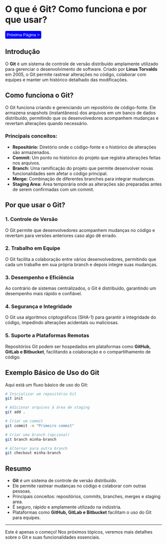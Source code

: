 # O que é Git? Como funciona e por que usar?

<button style="background-color:blue;color:white;border:none;border-radius:4px;padding:5px;cursor:pointer;" onmouseover="this.style.color='black'" onmouseout="this.style.color='white'"  onclick="window.location.href='github.com/caioau9/Conhecimento/blob/main/software/git-github/1-fundamentos/1.3-historia-do-git.md'">Próxima Página ></button>

## Introdução

O **Git** é um sistema de controle de versão distribuído amplamente utilizado para gerenciar o desenvolvimento de software. Criado por **Linus Torvalds** em 2005, o Git permite rastrear alterações no código, colaborar com equipes e manter um histórico detalhado das modificações.

## Como funciona o Git?

O Git funciona criando e gerenciando um repositório de código-fonte. Ele armazena snapshots (instantâneos) dos arquivos em um banco de dados distribuído, permitindo que os desenvolvedores acompanhem mudanças e revertam alterações quando necessário.

### Principais conceitos:
- **Repositório:** Diretório onde o código-fonte e o histórico de alterações são armazenados.
- **Commit:** Um ponto no histórico do projeto que registra alterações feitas nos arquivos.
- **Branch:** Uma ramificação do projeto que permite desenvolver novas funcionalidades sem afetar o código principal.
- **Merge:** Combinação de diferentes branches para integrar mudanças.
- **Staging Area:** Área temporária onde as alterações são preparadas antes de serem confirmadas com um commit.

## Por que usar o Git?

### 1. **Controle de Versão**
O Git permite que desenvolvedores acompanhem mudanças no código e revertam para versões anteriores caso algo dê errado.

### 2. **Trabalho em Equipe**
O Git facilita a colaboração entre vários desenvolvedores, permitindo que cada um trabalhe em sua própria branch e depois integre suas mudanças.

### 3. **Desempenho e Eficiência**
Ao contrário de sistemas centralizados, o Git é distribuído, garantindo um desempenho mais rápido e confiável.

### 4. **Segurança e Integridade**
O Git usa algoritmos criptográficos (SHA-1) para garantir a integridade do código, impedindo alterações acidentais ou maliciosas.

### 5. **Suporte a Plataformas Remotas**
Repositórios Git podem ser hospedados em plataformas como **GitHub, GitLab e Bitbucket**, facilitando a colaboração e o compartilhamento de código.

## Exemplo Básico de Uso do Git

Aqui está um fluxo básico de uso do Git:

```sh
# Inicializar um repositório Git
git init

# Adicionar arquivos à área de staging
git add .

# Criar um commit
git commit -m "Primeiro commit"

# Criar uma branch (opcional)
git branch minha-branch

# Alternar para outra branch
git checkout minha-branch
```

## Resumo
- **Git** é um sistema de controle de versão distribuído.
- Ele permite rastrear mudanças no código e colaborar com outras pessoas.
- Principais conceitos: repositórios, commits, branches, merges e staging area.
- É seguro, rápido e amplamente utilizado na indústria.
- Plataformas como **GitHub, GitLab e Bitbucket** facilitam o uso do Git para equipes.

---

Este é apenas o começo! Nos próximos tópicos, veremos mais detalhes sobre o Git e suas funcionalidades essenciais.